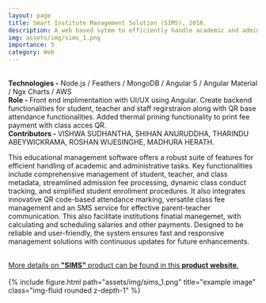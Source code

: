 ```yaml
---
layout: page
title: Smart Institute Management Solution (SIMS), 2018.
description: A web based sytem to efficiently handle academic and administrative tasks of a meadium scale institute.
img: assets/img/sims_1.png
importance: 5
category: Web
---
```

<br>
<b>Technologies -</b> Node.js / Feathers / MongoDB / Angular 5 / Angular Material / Ngx Charts / AWS <br>
<b>Role - </b> Front end implimentaition with UI/UX using Angular. Create backend functionalities for student, teacher and staff regirstraion along with QR base attendance functionalities. Added thermal prining functionality to print fee payment with class acces QR. <br>
<b>Contributors - </b> VISHWA SUDHANTHA, SHIHAN ANURUDDHA, THARINDU ABEYWICKRAMA, ROSHAN WIJESINGHE, MADHURA HERATH.<br>


<div class="row">
    <div class="col-ml mt-3 mt-md-0">   
        <p>This educational management software offers a robust suite of features for efficient handling of academic and administrative tasks. Key functionalities include comprehensive management of student, teacher, and class metadata, streamlined admission fee processing, dynamic class conduct tracking, and simplified student enrollment procedures. It also integrates innovative QR code-based attendance marking, versatile class fee management and an SMS service for effective parent-teacher communication. This also facilitate institutions finatial manegemet, with calculating and scheduling salaries and other payments. Designed to be reliable and user-friendly, the system ensures fast and responsive management solutions with continuous updates for future enhancements.</p>
        <br>
        <a href="https://sims-web.firebaseapp.com/" > More details on <b>"SIMS"</b> product can be found in this <b>product website</b>.</a><br><br> 
    </div>
    <div class="col-ml mt-3 mt-md-0">
        {% include figure.html path="assets/img/sims_1.png" title="example image" class="img-fluid rounded z-depth-1" %}
    </div>
</div>



